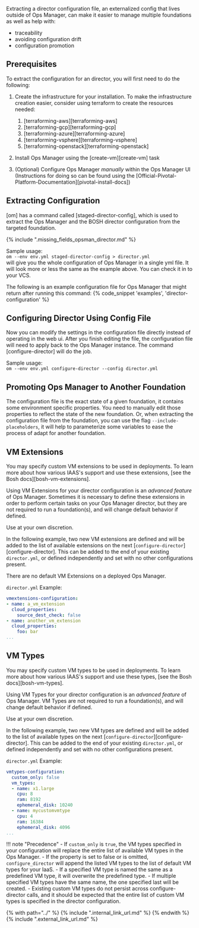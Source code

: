 Extracting a director configuration file, an externalized config that lives outside of Ops Manager, can make it easier to manage multiple foundations as well as help with:

- traceability
- avoiding configuration drift
- configuration promotion


## Prerequisites
To extract the configuration for an director, you will first need to do the following:

1. Create the infrastructure for your installation. To make the infrastructure creation easier, consider using terraform to create the resources needed:

      1. [terraforming-aws][terraforming-aws]
      1. [terraforming-gcp][terraforming-gcp]
      1. [terraforming-azure][terraforming-azure]
      1. [terraforming-vsphere][terraforming-vsphere]
      1. [terraforming-openstack][terraforming-openstack]

1. Install Ops Manager using the [create-vm][create-vm] task

1. (Optional) Configure Ops Manager _manually_ within the Ops Manager UI (Instructions for doing so can be found
using the [Official-Pivotal-Platform-Documentation][pivotal-install-docs])


## Extracting Configuration
[om] has a command called [staged-director-config], which is used to extract
the Ops Manager and the BOSH director configuration from the targeted foundation.

{% include ".missing_fields_opsman_director.md" %}

Sample usage:  
`om --env env.yml staged-director-config > director.yml`  
will give you the whole configuration of Ops Manager in a single yml file.
It will look more or less the same as the example above. You can check it
in to your VCS.

The following is an example configuration file for Ops Manager that might return
after running this command:
{% code_snippet 'examples', 'director-configuration' %}

## Configuring Director Using Config File
Now you can modify the settings in the configuration file directly instead of
operating in the web ui. After you finish editing the file, the configuration
file will need to apply back to the Ops Manager instance. The command
[configure-director] will do the job.

Sample usage:  
`om --env env.yml configure-director --config director.yml`  


## Promoting Ops Manager to Another Foundation
The configuration file is the exact state of a given foundation, it contains
some environment specific properties. You need to manually edit those
properties to reflect the state of the new foundation. Or, when extracting
the configuration file from the foundation, you can use the flag
`--include-placeholders`, it will help to parameterize some variables to
ease the process of adapt for another foundation.

## VM Extensions
You may specify custom VM extensions to be used in deployments.
To learn more about how various IAAS's support and use these extensions,
[see the Bosh docs][bosh-vm-extensions].

Using VM Extensions for your director configuration
is an _advanced feature_ of Ops Manager. 
Sometimes it is necessary to define these extensions
in order to perform certain tasks on your Ops Manager director,
but they are not required to run a foundation(s),
and will change default behavior if defined.

Use at your own discretion.

In the following example, two new VM extensions are defined
and will be added to the list of available extensions on the next [`configure-director`][configure-director].
This can be added to the end of your existing `director.yml`, 
or defined independently and set with no other configurations present.

There are no default VM Extensions on a deployed Ops Manager.

`director.yml` Example:
```yaml
vmextensions-configuration:
- name: a_vm_extension
  cloud_properties:
    source_dest_check: false
- name: another_vm_extension
  cloud_properties:
    foo: bar
...
```

## VM Types
You may specify custom VM types to be used in deployments.
To learn more about how various IAAS's support and use these types,
[see the Bosh docs][bosh-vm-types].

Using VM Types for your director configuration
is an _advanced feature_ of Ops Manager. 
VM Types are not required to run a foundation(s),
and will change default behavior if defined.

Use at your own discretion.

In the following example, two new VM types are defined
and will be added to the list of available types on the next [`configure-director`][configure-director].
This can be added to the end of your existing `director.yml`, 
or defined independently and set with no other configurations present.

`director.yml` Example:
```yaml
vmtypes-configuration:
  custom_only: false
  vm_types:
  - name: x1.large
    cpu: 8
    ram: 8192
    ephemeral_disk: 10240
  - name: mycustomvmtype
    cpu: 4
    ram: 16384
    ephemeral_disk: 4096
...
```

!!! note "Precedence"
    - If `custom_only` is `true`,
    the VM types specified in your configuration will replace the entire list of available VM types in the Ops Manager. 
    - If the property is set to false or is omitted, 
    `configure_director` will append the listed VM types to the list of default VM types for your IaaS. 
    - If a specified VM type is named the same as a predefined VM type, it will overwrite the predefined type. 
    - If multiple specified VM types have the same name, the one specified last will be created. 
    - Existing custom VM types do not persist across configure-director calls, 
    and it should be expected that the entire list of custom VM types is specified in the director configuration.

{% with path="../" %}
    {% include ".internal_link_url.md" %}
{% endwith %}
{% include ".external_link_url.md" %}
